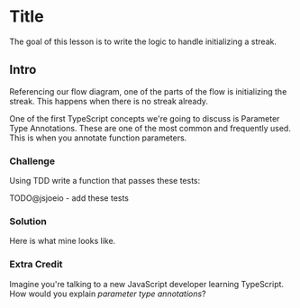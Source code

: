 # Title

The goal of this lesson is to write the logic to handle initializing a streak.

## Intro

Referencing our flow diagram, one of the parts of the flow is initializing the streak. This happens when there is no streak already.

One of the first TypeScript concepts we're going to discuss is Parameter Type Annotations. These are one of the most common and frequently used. This is when you annotate function parameters.

### Challenge

Using TDD write a function that passes these tests:

TODO@jsjoeio - add these tests

### Solution

Here is what mine looks like.

### Extra Credit

Imagine you're talking to a new JavaScript developer learning TypeScript. How would you explain _parameter type annotations_?
